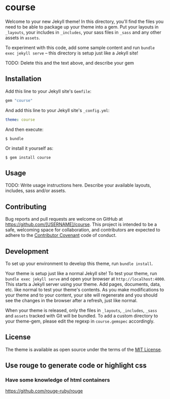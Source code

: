# course

Welcome to your new Jekyll theme! In this directory, you'll find the files you need to be able to package up your theme into a gem. Put your layouts in `_layouts`, your includes in `_includes`, your sass files in `_sass` and any other assets in `assets`.

To experiment with this code, add some sample content and run `bundle exec jekyll serve` – this directory is setup just like a Jekyll site!

TODO: Delete this and the text above, and describe your gem

## Installation

Add this line to your Jekyll site's `Gemfile`:

```ruby
gem "course"
```

And add this line to your Jekyll site's `_config.yml`:

```yaml
theme: course
```

And then execute:

    $ bundle

Or install it yourself as:

    $ gem install course

## Usage

TODO: Write usage instructions here. Describe your available layouts, includes, sass and/or assets.

## Contributing

Bug reports and pull requests are welcome on GitHub at https://github.com/[USERNAME]/course. This project is intended to be a safe, welcoming space for collaboration, and contributors are expected to adhere to the [Contributor Covenant](https://www.contributor-covenant.org/) code of conduct.

## Development

To set up your environment to develop this theme, run `bundle install`.

Your theme is setup just like a normal Jekyll site! To test your theme, run `bundle exec jekyll serve` and open your browser at `http://localhost:4000`. This starts a Jekyll server using your theme. Add pages, documents, data, etc. like normal to test your theme's contents. As you make modifications to your theme and to your content, your site will regenerate and you should see the changes in the browser after a refresh, just like normal.

When your theme is released, only the files in `_layouts`, `_includes`, `_sass` and `assets` tracked with Git will be bundled.
To add a custom directory to your theme-gem, please edit the regexp in `course.gemspec` accordingly.

## License

The theme is available as open source under the terms of the [MIT License](https://opensource.org/licenses/MIT).



## Use rouge to generate code or highlight css

### Have some knowledge of html containers

https://github.com/rouge-ruby/rouge